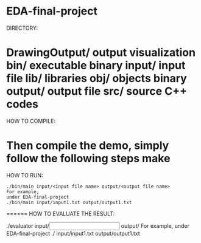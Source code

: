# EDA-final-project
DIRECTORY:

DrawingOutput/	output visualization
bin/	  	executable binary
input/		input file
lib/		libraries
obj/		objects binary
output/		output file
src/ 	  	source C++ codes
======
HOW TO COMPILE:

Then compile the demo, simply follow the following steps
  make
======
HOW TO RUN:

	./bin/main input/<input file name> output/<output file name>
	For example,
	under EDA-final-project
	./bin/main input/input1.txt output/output1.txt
======
HOW TO EVALUATE THE RESULT:

  ./evaluator input/<input file name> output/<output file name>
  For example,
	under EDA-final-project
	./ input/input1.txt output/output1.txt

